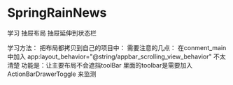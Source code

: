 # SpringRainNews
学习 抽屉布局  抽屉延伸到状态栏

学习方法：
把布局都拷贝到自己的项目中：
需要注意的几点：
  在conment_main中加入
  app:layout_behavior="@string/appbar_scrolling_view_behavior"
  不太清楚 功能是：让主要布局不会遮挡toolBar 
里面的toolbar是需要加入ActionBarDrawerToggle 来监测
